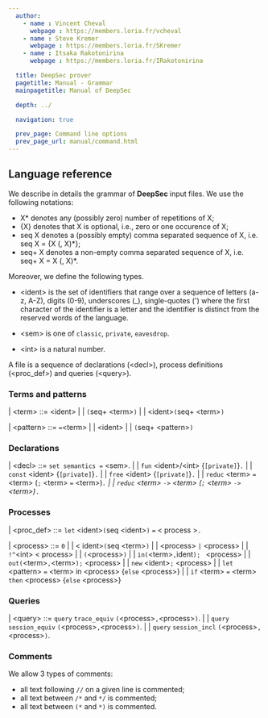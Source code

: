 ```yaml
---
  author:
    - name : Vincent Cheval
      webpage : https://members.loria.fr/vcheval
    - name : Steve Kremer
      webpage : https://members.loria.fr/SKremer
    - name : Itsaka Rakotonirina
      webpage : https://members.loria.fr/IRakotonirina

  title: DeepSec prover
  pagetitle: Manual - Grammar
  mainpagetitle: Manual of DeepSec

  depth: ../

  navigation: true

  prev_page: Command line options
  prev_page_url: manual/command.html
---
```


## Language reference

We describe in details the grammar of **DeepSec** input files. We use
the following notations:

 * X* denotes any (possibly zero) number of repetitions of X;
 * {X} denotes that X is optional, i.e., zero or one occurence of X;
 * seq X denotes a (possibly empty) comma separated sequence of X, i.e. seq X = {X (, X)*};
 * seq+ X denotes a non-empty comma separated sequence of X, i.e. seq+ X = X (, X)*.

Moreover, we define the following types.

* \<ident\> is the set of identifiers that range over a sequence of
  letters (a-z, A-Z), digits (0-9), underscores (_), single-quotes (')
  where the first character of the identifier is a letter and the
  identifier is distinct from the reserved words of the language.

* \<sem\> is one of `classic`, `private`, `eavesdrop`.
* \<int\> is a natural number.

A file is a sequence of declarations (\<decl\>), process definitions
(\<proc_def\>) and queries (\<query\>).


### Terms and patterns

|  \<term\> ::= \<ident\>
|             | `(`seq+ \<term\>`)`
|             |  \<ident\>`(`seq+ \<term\>`)`



|  \<pattern\> ::= `=`\<term\>
|                | \<ident\>
|                | `(`seq+ \<pattern\>`)`



### Declarations

| \<decl\> ::= `set semantics =` \<sem\>.
|	         | `fun` \<ident\>/\<int\> {`[private]`}`.`
|            | `const` \<ident\> {`[private]`}`.`
|            | `free` \<ident\> {`[private]`}`.`
|            | `reduc` \<term\> `=` \<term\> (`;` \<term\> `=` \<term\>)*`.`
|            | `reduc` \<term\> `->` \<term\> (`;` \<term\> `->` \<term\>)*`.`




### Processes

| \<proc_def\> ::= `let` \<ident\>`(`seq \<ident\>`)` `=` \< process \>`.`


| \<process\> ::= `0`
|                | \< ident\>`(`seq \<term\>`)` 
|                | \<process\> `|` \<process\>
|                | `!^`\<int\> \< process\>
|                | `(`\<process\>`)`
|                | `in(`\<term\>`,`ident`); ` \<process\>
|                | `out(`\<term\>`,`\<term\>`);` \<process\>
|                | `new` \<ident\>`;` \<process\>
|                | `let` \<pattern\> `=` \<term\> in \<process\> {`else` \<process\>}
|                | `if` \<term\> `=` \<term\> `then` \<process\> {`else` \<process\>}



### Queries

| \<query\> ::= `query` `trace_equiv` `(`\<process\>`,`\<process\>`)`.
|              | `query` `session_equiv` `(`\<process\>`,`\<process\>`)`.
|              | `query` `session_incl` `(`\<process\>`,`\<process\>`)`.



### Comments

We allow 3 types of comments:

 * all text following `//` on a given line is commented;
 * all text between `/*` and `*/` is commented;
 * all text between `(*` and `*)` is commented.

